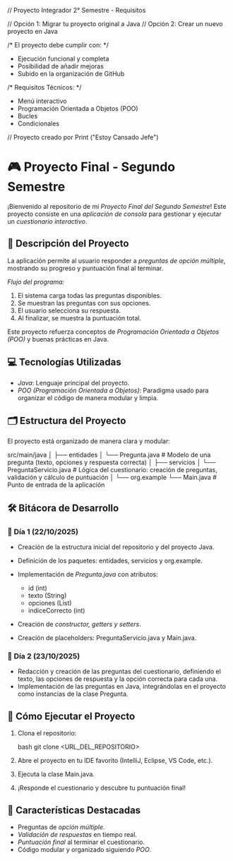 // Proyecto Integrador 2° Semestre - Requisitos

// Opción 1: Migrar tu proyecto original a Java
// Opción 2: Crear un nuevo proyecto en Java

/* El proyecto debe cumplir con: */
- Ejecución funcional y completa
- Posibilidad de añadir mejoras
- Subido en la organización de GitHub

/* Requisitos Técnicos: */
- Menú interactivo
- Programación Orientada a Objetos (POO)
- Bucles
- Condicionales

// Proyecto creado por Print ("Estoy Cansado Jefe")

# 🎮 Proyecto Final - Segundo Semestre

¡Bienvenido al repositorio de mi *Proyecto Final del Segundo Semestre*!
Este proyecto consiste en una *aplicación de consola* para gestionar y ejecutar un *cuestionario interactivo*.

## 📖 Descripción del Proyecto

La aplicación permite al usuario responder a *preguntas de opción múltiple*, mostrando su progreso y puntuación final al terminar.

*Flujo del programa:*

1. El sistema carga todas las preguntas disponibles.
2. Se muestran las preguntas con sus opciones.
3. El usuario selecciona su respuesta.
4. Al finalizar, se muestra la puntuación total.

Este proyecto refuerza conceptos de *Programación Orientada a Objetos (POO)* y buenas prácticas en Java.

## 💻 Tecnologías Utilizadas

* *Java*: Lenguaje principal del proyecto.
* *POO (Programación Orientada a Objetos)*: Paradigma usado para organizar el código de manera modular y limpia.

## 🗂 Estructura del Proyecto

El proyecto está organizado de manera clara y modular:


src/main/java
│
├── entidades
│   └── Pregunta.java          # Modelo de una pregunta (texto, opciones y respuesta correcta)
│
├── servicios
│   └── PreguntaServicio.java  # Lógica del cuestionario: creación de preguntas, validación y cálculo de puntuación
│
└── org.example
    └── Main.java              # Punto de entrada de la aplicación


## 🛠 Bitácora de Desarrollo

### 📅 Día 1 (22/10/2025)

* Creación de la estructura inicial del repositorio y del proyecto Java.
* Definición de los paquetes: entidades, servicios y org.example.
* Implementación de *Pregunta.java* con atributos:

  * id (int)
  * texto (String)
  * opciones (List<String>)
  * indiceCorrecto (int)
* Creación de *constructor, getters y setters*.
* Creación de placeholders: PreguntaServicio.java y Main.java.

### 📅 Día 2 (23/10/2025)

* Redacción y creación de las preguntas del cuestionario, definiendo el texto, las opciones de respuesta y la opción correcta para cada una.
* Implementación de las preguntas en Java, integrándolas en el proyecto como instancias de la clase Pregunta.

## 🚀 Cómo Ejecutar el Proyecto

1. Clona el repositorio:

   bash
   git clone <URL_DEL_REPOSITORIO>
   
2. Abre el proyecto en tu IDE favorito (IntelliJ, Eclipse, VS Code, etc.).
3. Ejecuta la clase Main.java.
4. ¡Responde el cuestionario y descubre tu puntuación final!

## 🌟 Características Destacadas

* Preguntas de *opción múltiple*.
* *Validación de respuestas* en tiempo real.
* *Puntuación final* al terminar el cuestionario.
* Código modular y organizado siguiendo *POO*.